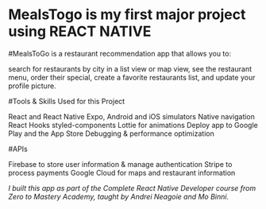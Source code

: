 # MealsTogo is my first major project using REACT NATIVE


#MealsToGo is a restaurant recommendation app that allows you to:

search for restaurants by city in a list view or map view,
see the restaurant menu,
order their special,
create a favorite restaurants list, and
update your profile picture.


#Tools & Skills Used for this Project

React and React Native
Expo, Android and iOS simulators
Native navigation
React Hooks
styled-components
Lottie for animations
Deploy app to Google Play and the App Store
Debugging & performance optimization


#APIs

Firebase to store user information & manage authentication
Stripe to process payments
Google Cloud for maps and restaurant information

*I built this app as part of the Complete React Native Developer course from Zero to Mastery Academy, taught by Andrei Neagoie and Mo Binni.*
